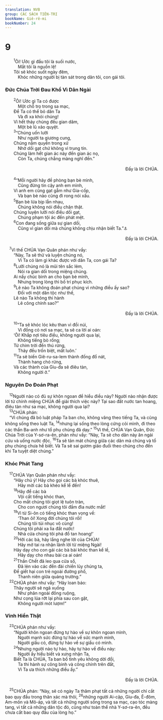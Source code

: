 ```yaml
---
translation: NVB
group: CÁC SÁCH TIÊN-TRI
bookName: Giê-rê-mi 
bookNumber: 24
---
```


<div class="title"><h1>9</h1></div>
<span class="verse gie_9_1">  <sup>1</sup>Ôi! Ước gì đầu tôi là suối nước, <br/>   Mắt tôi là nguồn lệ! <br/>  Tôi sẽ khóc suốt ngày đêm, <br/>   Khóc những người bị tàn sát trong dân tôi, con gái tôi. <br/></span>
<div class="title"><h3>Đức Chúa Trời Đau Khổ Vì Dân Ngài </h3></div>
<span class="verse gie_9_2">  <sup>2</sup>Ôi! Ước gì Ta có được <br/>   Một chỗ trọ trong sa mạc, <br/>  Để Ta có thể bỏ dân Ta <br/>   Và đi xa khỏi chúng! <br/>  Vì hết thảy chúng đều gian dâm, <br/>   Một bè lũ xảo quyệt. <br/></span>
<span class="verse gie_9_3">  <sup>3</sup>“Chúng uốn lưỡi <br/>   Như người ta giương cung, <br/>  Chúng nắm quyền trong xứ <br/>   Nhờ dối gạt chứ không vì trung tín. <br/>  Chúng làm hết gian ác này đến gian ác nọ, <br/>   Còn Ta, chúng chẳng màng nghĩ đến.” <br/> <aside style="text-align:right;">Đấy là lời CHÚA. </aside><br/></span>
<span class="verse gie_9_4">  <sup>4</sup>“Mỗi người hãy đề phòng bạn bè mình, <br/>   Cũng đừng tin cậy anh em mình, <br/>  Vì anh em cũng gạt gẫm như Gia-cốp, <br/>   Và bạn bè nào cũng đi rong nói xấu. <br/></span>
<span class="verse gie_9_5">  <sup>5</sup>Bạn bè lừa bịp lẫn nhau, <br/>   Chúng không nói điều chân thật. <br/>  Chúng luyện lưỡi nói điều dối gạt, <br/>   Chúng phạm tội ác đến phát mệt. <br/></span>
<span class="verse gie_9_6">  <sup>6</sup>Con đang sống giữa sự gian dối, <br/>   Cũng vì gian dối mà chúng không chịu nhận biết Ta.”<a data-toggle="tooltip" data-placement="bottom" title="Cuối câu 5 và 6 có thể hiểu theo cách khác, theo LXX: “Chúng phạm tội ác, chúng mệt quá, không chịu ăn năn. Chúng miệt mài từ áp bức này đến áp bức nọ, từ gian dối này đến gian dối kia, chúng không chịu nhận biết Ta.”">⚓</a><br/> <aside style="text-align:right;">Đấy là lời CHÚA. </aside><br/></span>
<span class="verse gie_9_7"> <sup>7</sup>Vì thế CHÚA Vạn Quân phán như vầy: <br/>  “Này, Ta sẽ thử và luyện chúng nó, <br/>   Vì Ta có làm gì khác được với dân Ta, con gái Ta? <br/></span>
<span class="verse gie_9_8">  <sup>8</sup>Lưỡi chúng nó là mũi tên sắc lẻm, <br/>   Nói ra gian dối trong miệng chúng. <br/>  Ai nấy chúc bình an cho bạn bè mình, <br/>   Nhưng trong lòng thì bố trí phục kích. <br/></span>
<span class="verse gie_9_9">  <sup>9</sup>Lẽ nào Ta không đoán phạt chúng vì những điều ấy sao? <br/>   Đối với một dân tộc như thế, <br/>  Lẽ nào Ta không thi hành <br/>   Lẽ công chính sao?” <br/> <aside style="text-align:right;">Đấy là lời CHÚA. </aside><br/></span>
<span class="verse gie_9_10">  <sup>10</sup>“Ta sẽ khóc lóc kêu than vì đồi núi, <br/>   Vì đồng cỏ nơi sa mạc, ta sẽ ca lời ai oán: <br/>  ‘Ôi! Khắp nơi tiêu điều, không người qua lại, <br/>   Không tiếng bò rống; <br/>  Từ chim trời đến thú rừng, <br/>   Thảy đều trốn biệt, mất luôn.’ <br/></span>
<span class="verse gie_9_11">  <sup>11</sup>Ta sẽ biến Giê-ru-sa-lem thành đống đổ nát, <br/>   Thành hang chó rừng, <br/>  Và các thành của Giu-đa sẽ điêu tàn, <br/>   Không người ở.” <br/></span>
<div class="title"><h3>Nguyên Do Đoán Phạt </h3></div>
<span class="verse gie_9_12"> <sup>12</sup>Người nào có đủ sự khôn ngoan để hiểu điều này? Người nào nhận được lời từ chính miệng CHÚA để giải thích việc này? Tại sao đất nước tan hoang, điêu tàn như sa mạc, không người qua lại? <br/></span>
<span class="verse gie_9_13"> <sup>13</sup>CHÚA phán: <br/> “Vì chúng đã bỏ luật pháp Ta ban cho, không vâng theo tiếng Ta, và cũng không sống theo luật Ta, </span>
<span class="verse gie_9_14"><sup>14</sup>nhưng lại sống theo lòng cứng cỏi mình, đi theo các thần Ba-anh như tổ phụ chúng đã dạy.” </span>
<span class="verse gie_9_15"><sup>15</sup>Vì thế, CHÚA Vạn Quân, Đức Chúa Trời của Y-sơ-ra-ên, phán như vầy: “Này, Ta sẽ cho dân này ăn ngải cứu và uống nước độc. </span>
<span class="verse gie_9_16"><sup>16</sup>Ta sẽ tản mát chúng giữa các dân mà chúng và tổ phụ chúng chưa hề biết. Và Ta sẽ sai gươm giáo đuổi theo chúng cho đến khi Ta tuyệt diệt chúng.” <br/></span>
<div class="title"><h3>Khóc Phát Tang </h3></div>
<span class="verse gie_9_17"> <sup>17</sup>CHÚA Vạn Quân phán như vầy: <br/>  “Hãy chú ý! Hãy cho gọi các bà khóc thuê, <br/>   Hãy mời các bà khéo kể lể đến! <br/></span>
<span class="verse gie_9_18">  <sup>18</sup>Hãy để các bà <br/>   Vội cất tiếng khóc than, <br/>  Cho mắt chúng tôi giọt lệ tuôn tràn, <br/>   Cho con ngươi chúng tôi đầm đìa nước mắt! <br/></span>
<span class="verse gie_9_19">  <sup>19</sup>Vì từ Si-ôn có tiếng khóc than vọng về: <br/>   ‘Than ôi! Xong đời chúng tôi rồi! <br/>   Chúng tôi tủi nhục vô cùng! <br/>  Chúng tôi phải xa lìa đất nước! <br/>   Nhà cửa chúng tôi phá đổ tan hoang!’ <br/></span>
<span class="verse gie_9_20">  <sup>20</sup>Hỡi các bà, hãy lắng nghe lời của CHÚA! <br/>   Hãy mở tai ra nhận lãnh lời từ miệng Ngài! <br/>  Hãy dạy cho con gái các bà bài khóc than kể lể, <br/>   Hãy dạy cho nhau bài ca ai oán! <br/></span>
<span class="verse gie_9_21">  <sup>21</sup>Thần Chết đã leo qua cửa sổ, <br/>   Đã lẻn vào các đền đài chiến lũy chúng ta, <br/>  Để giết hại con trẻ ngoài đường phố, <br/>   Thanh niên giữa quảng trường.” <br/></span>
<span class="verse gie_9_22"> <sup>22</sup>CHÚA phán như vầy: “Hãy loan báo: <br/>  Thây người sẽ ngã xuống <br/>   Như phân ngoài đồng ruộng, <br/>  Như cọng lúa rớt lại phía sau con gặt, <br/>   Không người mót lượm!” <br/></span>
<div class="title"><h3>Vinh Hiển Thật </h3></div>
<span class="verse gie_9_23"> <sup>23</sup>CHÚA phán như vầy: <br/>  “Người khôn ngoan đừng tự hào về sự khôn ngoan mình, <br/>   Người mạnh sức đừng tự hào về sức mạnh mình, <br/>   Người giầu có, đừng tự hào về sự giầu có mình. <br/></span>
<span class="verse gie_9_24">  <sup>24</sup>Nhưng người nào tự hào, hãy tự hào về điều này: <br/>   Người ấy hiểu biết và xưng nhận Ta, <br/>  Biết Ta là CHÚA, Ta ban bố tình yêu không dời đổi, <br/>   Ta thi hành sự công bình và công chính trên đất, <br/>   Vì Ta ưa thích những điều ấy.” <br/> <aside style="text-align:right;">Đấy là lời CHÚA. </aside><br/></span>
<span class="verse gie_9_25"> <sup>25</sup>CHÚA phán: “Này, sẽ có ngày Ta thăm phạt tất cả những người chỉ cắt bao quy đầu trong thân xác mà thôi, </span>
<span class="verse gie_9_26"><sup>26</sup>những người Ai-cập, Giu-đa, Ê-đôm, Am-môn và Mô-áp, và tất cả những người sống trong sa mạc, cạo tóc màng tang, vì tất cả những dân tộc đó, cũng như toàn thể nhà Y-sơ-ra-ên, đều chưa cắt bao quy đầu của lòng họ.” <br/></span>
